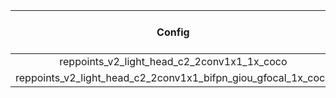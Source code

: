 

|Config|AP|Google Drive Link|
|:---:|:--:|:---:|
|reppoints_v2_light_head_c2_2conv1x1_1x_coco|36.2|[model](https://drive.google.com/file/d/10AI7sensGQVibHuNV891GU3QgBnL08q2/view?usp=sharing)|[log](https://drive.google.com/file/d/1Ao6-X7utvG-hcgyuKHoT56dgIK69H1Bm/view?usp=sharing)
|reppoints_v2_light_head_c2_2conv1x1_bifpn_giou_gfocal_1x_coco|37.7|[model](https://drive.google.com/file/d/1qRplky14H9n3UF1X1rV64eu5fRdvx70K/view?usp=sharing)|[log](https://drive.google.com/file/d/13JsDApaziaYW7mghNmMwkQmzLGSY4SGM/view?usp=sharing)|
